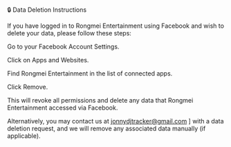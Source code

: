 🔒 Data Deletion Instructions

If you have logged in to Rongmei Entertainment using Facebook and wish to delete your data, please follow these steps:

Go to your Facebook Account Settings.

Click on Apps and Websites.

Find Rongmei Entertainment in the list of connected apps.

Click Remove.

This will revoke all permissions and delete any data that Rongmei Entertainment accessed via Facebook.

Alternatively, you may contact us at jonnydjtracker@gmail.com
] with a data deletion request, and we will remove any associated data manually (if applicable).
